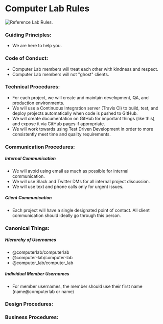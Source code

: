 # Computer Lab Rules

![Reference Lab Rules.](https://s-media-cache-ak0.pinimg.com/originals/b5/56/89/b55689ffec09c9e77d39b12fffccc8cf.jpg)

### Guiding Principles:
- We are here to help you. 

### Code of Conduct:
- Computer Lab members will treat each other with kindness and respect.
- Computer Lab members will not "ghost" clients.

### Technical Procedures:
- For each project, we will create and maintain development, QA, and production environments.
- We will use a Continuous Integration server (Travis CI) to build, test, and deploy projects 
  automatically when code is pushed to GitHub. 
- We will create documentation on GitHub for important things (like this), and expose it via GitHub 
  pages if appropriate.
- We will work towards using Test Driven Development in order to more consistently meet time and
  quality requirements.

### Communication Procedures:

##### Internal Communication
- We will avoid using email as much as possible for internal communication. 
- We will use Slack and Twitter DMs for all internal project discussion. 
- We will use text and phone calls only for urgent issues. 

##### Client Communication
- Each project will have a single designated point of contact. All client communication should ideally go through this person.

### Canonical Things:

##### Hierarchy of Usernames
- @computerlab/computerlab
- @computer-lab/computer-lab 
- @computer_lab/computer_lab

##### Individual Member Usernames
- For member usernames, the member should use their first name (name@computerlab or name)

### Design Procedures:

### Business Procedures:


